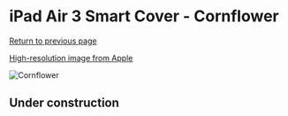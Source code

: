 # iPad Air 3 Smart Cover - Cornflower

[Return to previous page](/ipad_pro105)

[High-resolution image from Apple](https://store.storeimages.cdn-apple.com/8756/as-images.apple.com/is/MWUY2?wid=4500&hei=4500&fmt=png)

<div style="width: 512px"><img src="/almost_uncompressed/MWUY2.webp" alt="Cornflower"></div>

## Under construction
